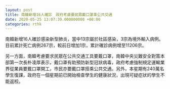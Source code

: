 ```yaml
---
layout: post
title: 南韓新增16人確診　政府考慮要民眾戴口罩乘公共交通
date: 2020-05-25 13:07:39.000000000 +08:00
categories: rthk
---
```


南韓新增16人確診感染新型肺炎，當中13宗屬於社區感染，3宗為境外輸入病例。目前累計死亡病例267宗，較前日增加1宗，累計確診病例增至11206宗。

另一方面，南韓考慮要求民眾在公共交通工具要戴口罩，南韓中央災難安全對策本部第一次長朴凌厚表示，戴口罩有助預防新型冠狀病毒，政府考慮強制規定運輸業界從業員要戴口罩開工，市民亦要戴口罩搭乘公共交通。另外，本星期有240萬名學生復課，政府在一個星期前已開始檢查學生的健康狀況，出現可疑症狀的學生不能返校。
